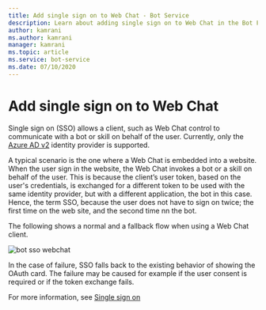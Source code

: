 ```yaml
---
title: Add single sign on to Web Chat - Bot Service
description: Learn about adding single sign on to Web Chat in the Bot Framework.
author: kamrani
ms.author: kamrani
manager: kamrani
ms.topic: article
ms.service: bot-service
ms.date: 07/10/2020
---
```


# Add single sign on to Web Chat

Single sign on (SSO) allows a client, such as Web Chat control to communicate with a bot or skill on behalf of the user. Currently, only the [Azure AD v2](~v4sdk/bot-builder-concept-identity-providers.md#azure-active-directory-identity-provider) identity provider is supported.

A typical scenario is the one where a Web Chat is embedded into a website. When the user sign in the website, the Web Chat invokes a bot or a skill on behalf of the user. This is because the client’s user token, based on the user's credentials, is exchanged for a different token to be used with the same identity provider, but with a different application, the bot in this case. Hence, the term SSO, because the user does not have to sign on twice; the first time on the web site, and the second time nn the bot.

The following shows a normal and a fallback flow when using a Web Chat client.

![bot sso webchat](~/v4sdk/media/concept-bot-authentication/bot-auth-sso-webchat-time-sequence.PNG)

In the case of failure, SSO falls back to the existing behavior of showing the OAuth card. The failure may be caused for example if the user consent is required or if the token exchange fails.

For more information, see [Single sign on](~/v4sdk/bot-builder-concept-sso.md)